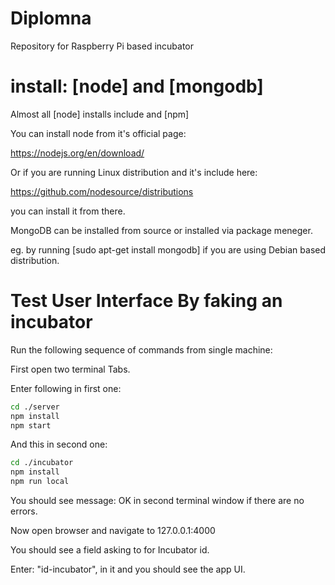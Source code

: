 # Diplomna

Repository for Raspberry Pi based incubator

# install: [node] and [mongodb]

Almost all [node] installs include and [npm]

You can install node from it's official page:

https://nodejs.org/en/download/

Or if you are running Linux distribution and it's include here:

https://github.com/nodesource/distributions

you can install it from there.

MongoDB can be installed from source or installed via package meneger.

eg. by running [sudo apt-get install mongodb] if you are using Debian based distribution.

# Test User Interface By faking an incubator

Run the following sequence of commands from single machine:

First open two terminal Tabs.

Enter following in first one:

```bash
cd ./server
npm install
npm start
```

And this in second one:

```bash
cd ./incubator
npm install
npm run local
```

You should see message: OK in second terminal window if there are no errors.

Now open browser and navigate to 127.0.0.1:4000

You should see a field asking to for Incubator id.

Enter: "id-incubator", in it and you should see the app UI.





